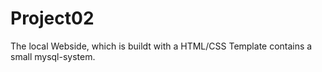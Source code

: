 # Project02
The local Webside, which is buildt with a HTML/CSS Template contains a small mysql-system.

